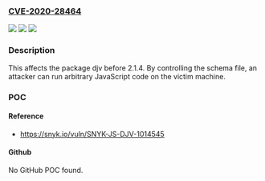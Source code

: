 ### [CVE-2020-28464](https://cve.mitre.org/cgi-bin/cvename.cgi?name=CVE-2020-28464)
![](https://img.shields.io/static/v1?label=Product&message=djv&color=blue)
![](https://img.shields.io/static/v1?label=Version&message=%3C%202.1.4%20&color=brighgreen)
![](https://img.shields.io/static/v1?label=Vulnerability&message=Remote%20Code%20Execution%20(RCE)&color=brighgreen)

### Description

This affects the package djv before 2.1.4. By controlling the schema file, an attacker can run arbitrary JavaScript code on the victim machine.

### POC

#### Reference
- https://snyk.io/vuln/SNYK-JS-DJV-1014545

#### Github
No GitHub POC found.

